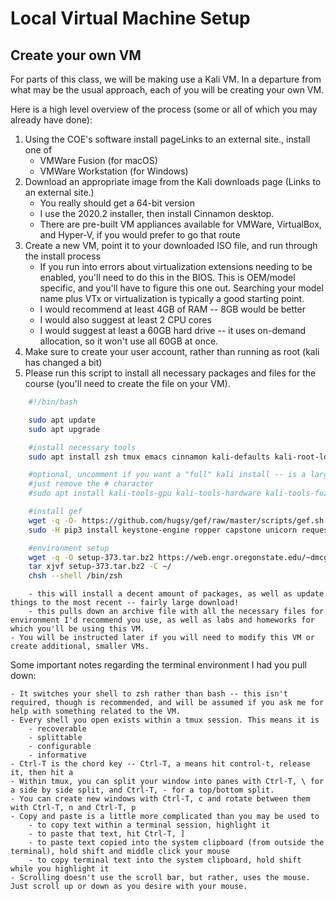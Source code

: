 
# Local Virtual Machine Setup

## Create your own VM

For parts  of this class, we will be making use a Kali VM. In a departure from what may be the usual approach, each of you will be creating your own VM.

Here is a high level overview of the process (some or all of which you may already have done):

1. Using the COE's software install pageLinks to an external site., install one of
    - VMWare Fusion (for macOS)
    - VMWare Workstation (for Windows)
1. Download an appropriate image from the Kali downloads page (Links to an external site.)
    - You really should get a 64-bit version
    - I use the 2020.2 installer, then install Cinnamon desktop.
    - There are pre-built VM appliances available for VMWare, VirtualBox, and Hyper-V, if you would prefer to go that route
1. Create a new VM, point it to your downloaded ISO file, and run through the install process
    - If you run into errors about virtualization extensions needing to be enabled, you'll need to do this in the BIOS. 
      This is OEM/model specific, and you'll have to figure this one out. Searching your model name plus VTx or virtualization is 
      typically a good starting point.
    - I would recommend at least 4GB of RAM -- 8GB would be better
    - I would also suggest at least 2 CPU cores
    - I would suggest at least a 60GB hard drive -- it uses on-demand allocation, so it won't use all 60GB at once.
1. Make sure to create your user account, rather than running as root (kali has changed a bit)
1. Please run this script to install all necessary packages and files for the course (you'll need to create the file on your VM).
     
```bash
    #!/bin/bash

    sudo apt update
    sudo apt upgrade

    #install necessary tools
    sudo apt install zsh tmux emacs cinnamon kali-defaults kali-root-login desktop-base gdb python3-pip cmake gdb-peda gnome-terminal cowsay figlet filters fortunes bsdgames bsdgames-nonfree dos2unix asciinema python3-pyx squashfs-tools squashfs-tools-ng zlib1g-dev liblzma-dev liblzo2-dev docker.io containerd xfsprogs 

    #optional, uncomment if you want a "full" kali install -- is a large download, so it's commented by default
    #just remove the # character
    #sudo apt install kali-tools-gpu kali-tools-hardware kali-tools-fuzzing kali-tools-sdr kali-tools-rfid kali-tools-information-gathering kali-tools-vulnerability kali-tools-passwords kali-tools-wireless kali-tools-reverse-engineering kali-tools-exploitation kali-tools-forensics cmake libboost-all-dev texlive-full emacs auctex fontforge doxygen python3-scipy python3-numpy graphviz radare2-cutter

    #install gef
    wget -q -O- https://github.com/hugsy/gef/raw/master/scripts/gef.sh | sh
    sudo -H pip3 install keystone-engine ropper capstone unicorn requests

    #environment setup
    wget -q -O setup-373.tar.bz2 https://web.engr.oregonstate.edu/~dmcgrath/setup-373.tar.bz2
    tar xjvf setup-373.tar.bz2 -C ~/
    chsh --shell /bin/zsh
```
        - this will install a decent amount of packages, as well as update things to the most recent -- fairly large download!
        - this pulls down an archive file with all the necessary files for environment I'd recommend you use, as well as labs and homeworks for which you'll be using this VM.
    - You will be instructed later if you will need to modify this VM or create additional, smaller VMs.

Some important notes regarding the terminal environment I had you pull down:

    - It switches your shell to zsh rather than bash -- this isn't required, though is recommended, and will be assumed if you ask me for help with something related to the VM.
    - Every shell you open exists within a tmux session. This means it is
        - recoverable
        - splittable
        - configurable
        - informative
    - Ctrl-T is the chord key -- Ctrl-T, a means hit control-t, release it, then hit a
    - Within tmux, you can split your window into panes with Ctrl-T, \ for a side by side split, and Ctrl-T, - for a top/bottom split.
    - You can create new windows with Ctrl-T, c and rotate between them with Ctrl-T, n and Ctrl-T, p
    - Copy and paste is a little more complicated than you may be used to
        - to copy text within a terminal session, highlight it
        - to paste that text, hit Ctrl-T, ]
        - to paste text copied into the system clipboard (from outside the terminal), hold shift and middle click your mouse
        - to copy terminal text into the system clipboard, hold shift while you highlight it
    - Scrolling doesn't use the scroll bar, but rather, uses the mouse. Just scroll up or down as you desire with your mouse.

